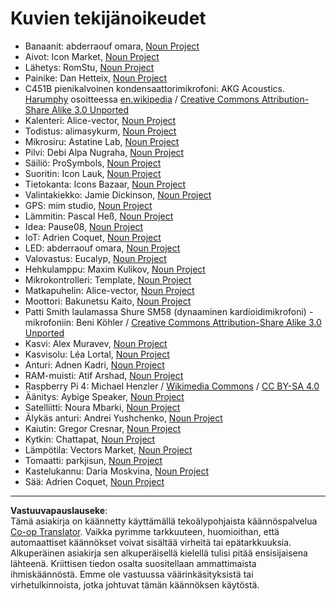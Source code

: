 <!--
CO_OP_TRANSLATOR_METADATA:
{
  "original_hash": "4506d33bbda7acc0ab20980172687090",
  "translation_date": "2025-08-27T20:17:22+00:00",
  "source_file": "attributions.md",
  "language_code": "fi"
}
-->
# Kuvien tekijänoikeudet

* Banaanit: abderraouf omara, [Noun Project](https://thenounproject.com)
* Aivot: Icon Market, [Noun Project](https://thenounproject.com)
* Lähetys: RomStu, [Noun Project](https://thenounproject.com)
* Painike: Dan Hetteix, [Noun Project](https://thenounproject.com)
* C451B pienikalvoinen kondensaattorimikrofoni: AKG Acoustics. [Harumphy](https://en.wikipedia.org/wiki/User:Harumphy) osoitteessa [en.wikipedia](https://en.wikipedia.org/) / [Creative Commons Attribution-Share Alike 3.0 Unported](https://creativecommons.org/licenses/by-sa/3.0/deed.en)
* Kalenteri: Alice-vector, [Noun Project](https://thenounproject.com)
* Todistus: alimasykurm, [Noun Project](https://thenounproject.com)
* Mikrosiru: Astatine Lab, [Noun Project](https://thenounproject.com)
* Pilvi: Debi Alpa Nugraha, [Noun Project](https://thenounproject.com)
* Säiliö: ProSymbols, [Noun Project](https://thenounproject.com)
* Suoritin: Icon Lauk, [Noun Project](https://thenounproject.com)
* Tietokanta: Icons Bazaar, [Noun Project](https://thenounproject.com)
* Valintakiekko: Jamie Dickinson, [Noun Project](https://thenounproject.com)
* GPS: mim studio, [Noun Project](https://thenounproject.com)
* Lämmitin: Pascal Heß, [Noun Project](https://thenounproject.com)
* Idea: Pause08, [Noun Project](https://thenounproject.com)
* IoT: Adrien Coquet, [Noun Project](https://thenounproject.com)
* LED: abderraouf omara, [Noun Project](https://thenounproject.com)
* Valovastus: Eucalyp, [Noun Project](https://thenounproject.com)
* Hehkulamppu: Maxim Kulikov, [Noun Project](https://thenounproject.com)
* Mikrokontrolleri: Template, [Noun Project](https://thenounproject.com)
* Matkapuhelin: Alice-vector, [Noun Project](https://thenounproject.com)
* Moottori: Bakunetsu Kaito, [Noun Project](https://thenounproject.com)
* Patti Smith laulamassa Shure SM58 (dynaaminen kardioidimikrofoni) -mikrofoniin: Beni Köhler / [Creative Commons Attribution-Share Alike 3.0 Unported](https://creativecommons.org/licenses/by-sa/3.0/deed.en)
* Kasvi: Alex Muravev, [Noun Project](https://thenounproject.com)
* Kasvisolu: Léa Lortal, [Noun Project](https://thenounproject.com)
* Anturi: Adnen Kadri, [Noun Project](https://thenounproject.com)
* RAM-muisti: Atif Arshad, [Noun Project](https://thenounproject.com)
* Raspberry Pi 4: Michael Henzler / [Wikimedia Commons](https://commons.wikimedia.org/wiki/Main_Page) / [CC BY-SA 4.0](https://creativecommons.org/licenses/by-sa/4.0/)
* Äänitys: Aybige Speaker, [Noun Project](https://thenounproject.com)
* Satelliitti: Noura Mbarki, [Noun Project](https://thenounproject.com)
* Älykäs anturi: Andrei Yushchenko, [Noun Project](https://thenounproject.com)
* Kaiutin: Gregor Cresnar, [Noun Project](https://thenounproject.com)
* Kytkin: Chattapat, [Noun Project](https://thenounproject.com)
* Lämpötila: Vectors Market, [Noun Project](https://thenounproject.com)
* Tomaatti: parkjisun, [Noun Project](https://thenounproject.com)
* Kastelukannu: Daria Moskvina, [Noun Project](https://thenounproject.com)
* Sää: Adrien Coquet, [Noun Project](https://thenounproject.com)

---

**Vastuuvapauslauseke**:  
Tämä asiakirja on käännetty käyttämällä tekoälypohjaista käännöspalvelua [Co-op Translator](https://github.com/Azure/co-op-translator). Vaikka pyrimme tarkkuuteen, huomioithan, että automaattiset käännökset voivat sisältää virheitä tai epätarkkuuksia. Alkuperäinen asiakirja sen alkuperäisellä kielellä tulisi pitää ensisijaisena lähteenä. Kriittisen tiedon osalta suositellaan ammattimaista ihmiskäännöstä. Emme ole vastuussa väärinkäsityksistä tai virhetulkinnoista, jotka johtuvat tämän käännöksen käytöstä.